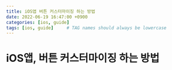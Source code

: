 ```yaml
---
title: iOS앱 버튼 커스터마이징 하는 방법
date: 2022-06-19 16:47:00 +0900
categories: [ios, guide]
tags: [ios, guide]     # TAG names should always be lowercase
---
```


# iOS앱, 버튼 커스터마이징 하는 방법